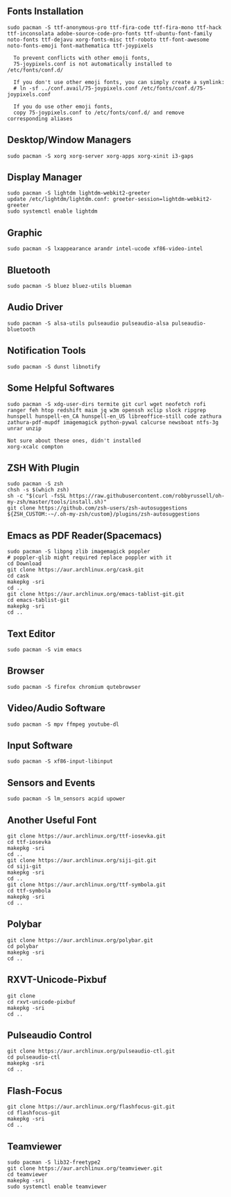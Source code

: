 ## Fonts Installation
```
sudo pacman -S ttf-anonymous-pro ttf-fira-code ttf-fira-mono ttf-hack ttf-inconsolata adobe-source-code-pro-fonts ttf-ubuntu-font-family noto-fonts ttf-dejavu xorg-fonts-misc ttf-roboto ttf-font-awesome noto-fonts-emoji font-mathematica ttf-joypixels

  To prevent conflicts with other emoji fonts,
  75-joypixels.conf is not automatically installed to /etc/fonts/conf.d/

  If you don't use other emoji fonts, you can simply create a symlink:
  # ln -sf ../conf.avail/75-joypixels.conf /etc/fonts/conf.d/75-joypixels.conf

  If you do use other emoji fonts,
  copy 75-joypixels.conf to /etc/fonts/conf.d/ and remove corresponding aliases
```

## Desktop/Window Managers
```
sudo pacman -S xorg xorg-server xorg-apps xorg-xinit i3-gaps 
```

## Display Manager
```
sudo pacman -S lightdm lightdm-webkit2-greeter
update /etc/lightdm/lightdm.conf: greeter-session=lightdm-webkit2-greeter
sudo systemctl enable lightdm
```

## Graphic
```
sudo pacman -S lxappearance arandr intel-ucode xf86-video-intel
```

## Bluetooth
```
sudo pacman -S bluez bluez-utils blueman
```

## Audio Driver
```
sudo pacman -S alsa-utils pulseaudio pulseaudio-alsa pulseaudio-bluetooth
```

## Notification Tools
```
sudo pacman -S dunst libnotify
```

## Some Helpful Softwares
```
sudo pacman -S xdg-user-dirs termite git curl wget neofetch rofi ranger feh htop redshift maim jq w3m openssh xclip slock ripgrep hunspell hunspell-en_CA hunspell-en_US libreoffice-still code zathura zathura-pdf-mupdf imagemagick python-pywal calcurse newsboat ntfs-3g unrar unzip

Not sure about these ones, didn't installed
xorg-xcalc compton
```

## ZSH With Plugin
```
sudo pacman -S zsh
chsh -s $(which zsh)
sh -c "$(curl -fsSL https://raw.githubusercontent.com/robbyrussell/oh-my-zsh/master/tools/install.sh)"
git clone https://github.com/zsh-users/zsh-autosuggestions ${ZSH_CUSTOM:-~/.oh-my-zsh/custom}/plugins/zsh-autosuggestions
```

## Emacs as PDF Reader(Spacemacs)
```
sudo pacman -S libpng zlib imagemagick poppler
# poppler-glib might required replace poppler with it
cd Download
git clone https://aur.archlinux.org/cask.git
cd cask
makepkg -sri
cd ..
git clone https://aur.archlinux.org/emacs-tablist-git.git
cd emacs-tablist-git
makepkg -sri
cd ..
```

## Text Editor
```
sudo pacman -S vim emacs 
```

## Browser
```
sudo pacman -S firefox chromium qutebrowser
```

## Video/Audio Software
```
sudo pacman -S mpv ffmpeg youtube-dl 
```

## Input Software
```
sudo pacman -S xf86-input-libinput
```

## Sensors and Events
```
sudo pacman -S lm_sensors acpid upower
```

## Another Useful Font
```
git clone https://aur.archlinux.org/ttf-iosevka.git
cd ttf-iosevka
makepkg -sri
cd ..
git clone https://aur.archlinux.org/siji-git.git
cd siji-git
makepkg -sri
cd ..
git clone https://aur.archlinux.org/ttf-symbola.git
cd ttf-symbola
makepkg -sri
cd ..
```

## Polybar
```
git clone https://aur.archlinux.org/polybar.git
cd polybar
makepkg -sri
cd ..
```

## RXVT-Unicode-Pixbuf
```
git clone
cd rxvt-unicode-pixbuf
makepkg -sri
cd ..
```

## Pulseaudio Control
```
git clone https://aur.archlinux.org/pulseaudio-ctl.git
cd pulseaudio-ctl
makepkg -sri
cd ..
```

## Flash-Focus
```
git clone https://aur.archlinux.org/flashfocus-git.git
cd flashfocus-git
makepkg -sri
cd ..
```

## Teamviewer
```
sudo pacman -S lib32-freetype2 
git clone https://aur.archlinux.org/teamviewer.git
cd teamviewer
makepkg -sri
sudo systemctl enable teamviewer
```
